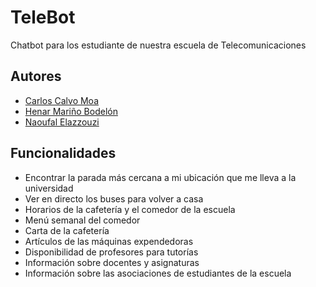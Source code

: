 # TeleBot
Chatbot para los estudiante de nuestra escuela de Telecomunicaciones

## Autores
- [Carlos Calvo Moa](https://github.com/Carcalmoa)
- [Henar Mariño Bodelón](https://github.com/henarmarino)
- [Naoufal Elazzouzi](https://github.com/naoufal21)

## Funcionalidades
- Encontrar la parada más cercana a mi ubicación que me lleva a la universidad
- Ver en directo los buses para volver a casa
-  Horarios de la cafetería y el comedor de la escuela
- Menú semanal del comedor
- Carta de la cafetería
- Artículos de las máquinas expendedoras
- Disponibilidad de profesores para tutorías
- Información sobre docentes y asignaturas
- Información sobre las asociaciones de estudiantes de la escuela

